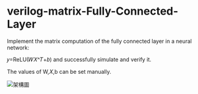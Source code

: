 # verilog-matrix-Fully-Connected-Layer

Implement the matrix computation of the fully connected layer in a neural network: 

𝑦=ReLU(𝑊𝑋^𝑇+𝑏) and successfully simulate and verify it.

The values of W,𝑋,b can be set manually.

![架構圖](https://github.com/user-attachments/assets/02e687d6-6b26-49ea-83fc-541e516cb4e0)
